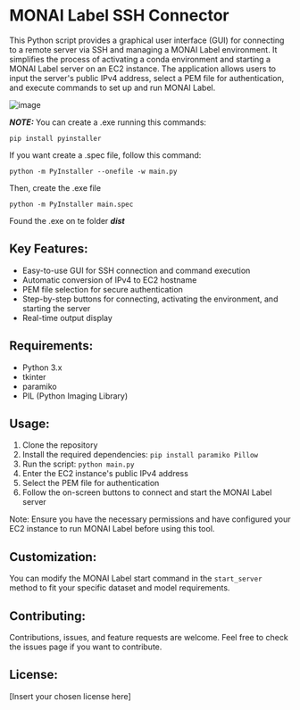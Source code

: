 # MONAI Label SSH Connector

This Python script provides a graphical user interface (GUI) for connecting to a remote server via SSH and managing a MONAI Label environment. It simplifies the process of activating a conda environment and starting a MONAI Label server on an EC2 instance. The application allows users to input the server's public IPv4 address, select a PEM file for authentication, and execute commands to set up and run MONAI Label.

![image](https://github.com/user-attachments/assets/edbd40f3-5b34-463c-ac81-a7b8b59b67d3)

***NOTE:*** You can create a .exe running this commands:

```
pip install pyinstaller
```

If you want create a .spec file, follow this command:
```
python -m PyInstaller --onefile -w main.py
```
Then, create the .exe file
```
python -m PyInstaller main.spec
```
Found the .exe on te folder ***dist***
## Key Features:
- Easy-to-use GUI for SSH connection and command execution
- Automatic conversion of IPv4 to EC2 hostname
- PEM file selection for secure authentication
- Step-by-step buttons for connecting, activating the environment, and starting the server
- Real-time output display

## Requirements:
- Python 3.x
- tkinter
- paramiko
- PIL (Python Imaging Library)

## Usage:
1. Clone the repository
2. Install the required dependencies: `pip install paramiko Pillow`
3. Run the script: `python main.py`
4. Enter the EC2 instance's public IPv4 address
5. Select the PEM file for authentication
6. Follow the on-screen buttons to connect and start the MONAI Label server

Note: Ensure you have the necessary permissions and have configured your EC2 instance to run MONAI Label before using this tool.

## Customization:
You can modify the MONAI Label start command in the `start_server` method to fit your specific dataset and model requirements.

## Contributing:
Contributions, issues, and feature requests are welcome. Feel free to check the issues page if you want to contribute.

## License:
[Insert your chosen license here]
